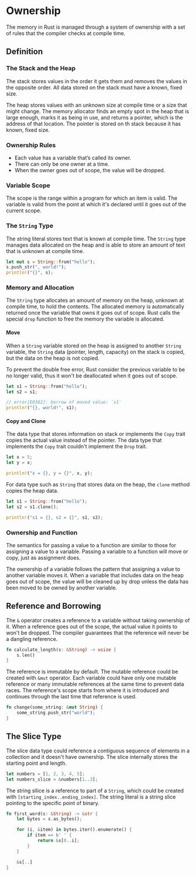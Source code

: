 # Ownership

The memory in Rust is managed through a system of ownership with a set of rules that the compiler checks at compile time.

## Definition

### The Stack and the Heap

The stack stores values in the order it gets them and removes the values in the opposite order. All data stored on the stack must have a known, fixed size.

The heap stores values with an unknown size at compile time or a size that might change. The memory allocator finds an empty spot in the heap that is large enough, marks it as being in use, and returns a pointer, which is the address of that location. The pointer is stored on th stack because it has known, fixed size.

### Ownership Rules

- Each value has a variable that’s called its owner.
- There can only be one owner at a time.
- When the owner goes out of scope, the value will be dropped.

### Variable Scope

The scope is the range within a program for which an item is valid. The variable is valid from the point at which it's declared until it goes out of the current scope.

### The `String` Type

The string literal stores text that is known at compile time. The `String` type manages data allocated on the heap and is able to store an amount of text that is unknown at compile time.

```rust
let mut s = String::from("hello");
s.push_str(", world!");
println!("{}", s);
```

### Memory and Allocation

The `String` type allocates an amount of memory on the heap, unknown at compile time, to hold the contents. The allocated memory is automatically returned once the variable that owns it goes out of scope. Rust calls the special `drop` function to free the memory the variable is allocated.

#### Move

When a `String` variable stored on the heap is assigned to another `String` variable, the `String` data (pointer, length, capacity) on the stack is copied, but the data on the heap is not copied.

To prevent the double free error, Rust consider the previous variable to be no longer valid, thus it won't be deallocated when it goes out of scope.

```rust
let s1 = String::from("hello");
let s2 = s1;

// error[E0382]: borrow of moved value: `s1`
println!("{}, world!", s1);
```

#### Copy and Clone

The data type that stores information on stack or implements the `Copy` trait copies the actual value instead of the pointer. The data type that implements the `Copy` trait couldn't implement the `Drop` trait.

```rust
let x = 5;
let y = x;

println!("x = {}, y = {}", x, y);
```

For data type such as `String` that stores data on the heap, the `clone` method copies the heap data.

```rust
let s1 = String::from("hello");
let s2 = s1.clone();

println!("s1 = {}, s2 = {}", s1, s2);
```

### Ownership and Function

The semantics for passing a value to a function are similar to those for assigning a value to a variable. Passing a variable to a function will move or copy, just as assignment does.

The ownership of a variable follows the pattern that assigning a value to another variable moves it. When a variable that includes data on the heap goes out of scope, the value will be cleaned up by drop unless the data has been moved to be owned by another variable.

## Reference and Borrowing

The `&` operator creates a reference to a variable without taking ownership of it. When a reference goes out of the scope, the actual value it points to won't be dropped. The compiler guarantees that the reference will never be a dangling reference.

```rust
fn calculate_length(s: &String) -> usize {
    s.len()
}
```

The reference is immutable by default. The mutable reference could be created with `&mut` operator. Each variable could have only one mutable reference or many immutable references at the same time to prevent data races. The reference's scope starts from where it is introduced and continues through the last time that reference is used.

```rust
fn change(some_string: &mut String) {
    some_string.push_str("world");
}
```

## The Slice Type

The slice data type could reference a contiguous sequence of elements in a collection and it doesn't have ownership. The slice internally stores the starting point and length.

```rust
let numbers = [1, 2, 3, 4, 5];
let numbers_slice = &numbers[1..3];
```

The string sllice is a reference to part of a `String`, which could be created with `[starting_index..ending_index]`. The string literal is a string slice pointing to the specific point of binary.

```rust
fn first_word(s: &String) -> &str {
    let bytes = s.as_bytes();

    for (i, &item) in bytes.iter().enumerate() {
        if item == b' ' {
            return &s[0..i];
        }
    }

    &s[..]
}
```
